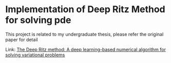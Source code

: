 # Implementation of Deep Ritz Method for solving pde
 This project is related to my undergraduate thesis, please refer the original paper for detail

 Link: [The Deep Ritz method: A deep learning-based numerical algorithm for solving variational problems
](https://arxiv.org/abs/1710.00211)
